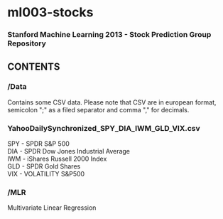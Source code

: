 ml003-stocks
================================================
<h3>Stanford Machine Learning 2013 - Stock Prediction Group Repository</h3>


<h2>CONTENTS</h2>

<h3>/Data</h3>
Contains some CSV data.
Please note that CSV are in european format, semicolon ";" as a filed separator and comma "," for decimals.

<h3>YahooDailySynchronized_SPY_DIA_IWM_GLD_VIX.csv</h3>

SPY - SPDR S&P 500<br>
DIA - SPDR Dow Jones Industrial Average<br>
IWM - iShares Russell 2000 Index<br>
GLD - SPDR Gold Shares<br>
VIX - VOLATILITY S&P500<br>




<h3>/MLR</h3>
Multivariate Linear Regression

